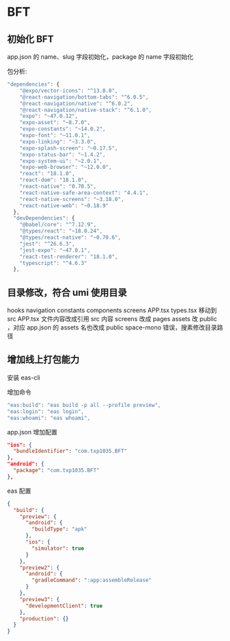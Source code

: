 # BFT

## 初始化 BFT

app.json 的 name、slug 字段初始化，package 的 name 字段初始化

包分析:

```js
"dependencies": {
    "@expo/vector-icons": "^13.0.0",
    "@react-navigation/bottom-tabs": "^6.0.5",
    "@react-navigation/native": "^6.0.2",
    "@react-navigation/native-stack": "^6.1.0",
    "expo": "~47.0.12",
    "expo-asset": "~8.7.0",
    "expo-constants": "~14.0.2",
    "expo-font": "~11.0.1",
    "expo-linking": "~3.3.0",
    "expo-splash-screen": "~0.17.5",
    "expo-status-bar": "~1.4.2",
    "expo-system-ui": "~2.0.1",
    "expo-web-browser": "~12.0.0",
    "react": "18.1.0",
    "react-dom": "18.1.0",
    "react-native": "0.70.5",
    "react-native-safe-area-context": "4.4.1",
    "react-native-screens": "~3.18.0",
    "react-native-web": "~0.18.9"
  },
  "devDependencies": {
    "@babel/core": "^7.12.9",
    "@types/react": "~18.0.24",
    "@types/react-native": "~0.70.6",
    "jest": "^26.6.3",
    "jest-expo": "~47.0.1",
    "react-test-renderer": "18.1.0",
    "typescript": "^4.6.3"
  },
```

## 目录修改，符合 umi 使用目录

hooks navigation constants components screens APP.tsx types.tsx 移动到 src
APP.tsx 文件内容改成引用 src 内容
screens 改成 pages
assets 改 public ，对应 app.json 的 assets 名也改成 public
space-mono 错误，搜素修改目录路径

## 增加线上打包能力

安装 eas-cli

增加命令

```js
"eas:build": "eas build -p all --profile preview",
"eas:login": "eas login",
"eas:whoami": "eas whoami",
```

app.json 增加配置

```json
"ios": {
  "bundleIdentifier": "com.txp1035.BFT"
},
"android": {
  "package": "com.txp1035.BFT"
},
```

eas 配置

```json
{
  "build": {
    "preview": {
      "android": {
        "buildType": "apk"
      },
      "ios": {
        "simulator": true
      }
    },
    "preview2": {
      "android": {
        "gradleCommand": ":app:assembleRelease"
      }
    },
    "preview3": {
      "developmentClient": true
    },
    "production": {}
  }
}
```
